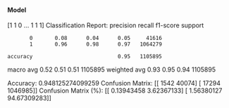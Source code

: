 #### Model
[1 1 0 ... 1 1 1]
Classification Report:
              precision    recall  f1-score   support

           0       0.08      0.04      0.05     41616
           1       0.96      0.98      0.97   1064279

    accuracy                           0.95   1105895
   macro avg       0.52      0.51      0.51   1105895
weighted avg       0.93      0.95      0.94   1105895

Accuracy: 0.948125274099259
Confusion Matrix:
[[   1542   40074]
 [  17294 1046985]]
Confusion Matrix (%):
[[ 0.13943458  3.62367133]
 [ 1.56380127 94.67309283]]
